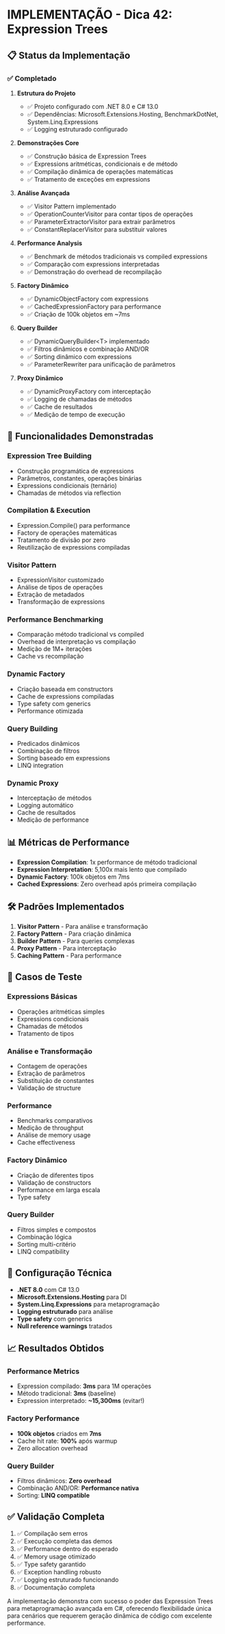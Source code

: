 # IMPLEMENTAÇÃO - Dica 42: Expression Trees

## 📋 Status da Implementação

### ✅ Completado

1. **Estrutura do Projeto**
   - ✅ Projeto configurado com .NET 8.0 e C# 13.0
   - ✅ Dependências: Microsoft.Extensions.Hosting, BenchmarkDotNet, System.Linq.Expressions
   - ✅ Logging estruturado configurado

2. **Demonstrações Core**
   - ✅ Construção básica de Expression Trees
   - ✅ Expressions aritméticas, condicionais e de método
   - ✅ Compilação dinâmica de operações matemáticas
   - ✅ Tratamento de exceções em expressions

3. **Análise Avançada**
   - ✅ Visitor Pattern implementado
   - ✅ OperationCounterVisitor para contar tipos de operações
   - ✅ ParameterExtractorVisitor para extrair parâmetros
   - ✅ ConstantReplacerVisitor para substituir valores

4. **Performance Analysis**
   - ✅ Benchmark de métodos tradicionais vs compiled expressions
   - ✅ Comparação com expressions interpretadas
   - ✅ Demonstração do overhead de recompilação

5. **Factory Dinâmico**
   - ✅ DynamicObjectFactory com expressions
   - ✅ CachedExpressionFactory para performance
   - ✅ Criação de 100k objetos em ~7ms

6. **Query Builder**
   - ✅ DynamicQueryBuilder\<T\> implementado
   - ✅ Filtros dinâmicos e combinação AND/OR
   - ✅ Sorting dinâmico com expressions
   - ✅ ParameterRewriter para unificação de parâmetros

7. **Proxy Dinâmico**
   - ✅ DynamicProxyFactory com interceptação
   - ✅ Logging de chamadas de métodos
   - ✅ Cache de resultados
   - ✅ Medição de tempo de execução

## 🎯 Funcionalidades Demonstradas

### Expression Tree Building
- Construção programática de expressions
- Parâmetros, constantes, operações binárias
- Expressions condicionais (ternário)
- Chamadas de métodos via reflection

### Compilation & Execution
- Expression.Compile() para performance
- Factory de operações matemáticas
- Tratamento de divisão por zero
- Reutilização de expressions compiladas

### Visitor Pattern
- ExpressionVisitor customizado
- Análise de tipos de operações
- Extração de metadados
- Transformação de expressions

### Performance Benchmarking
- Comparação método tradicional vs compiled
- Overhead de interpretação vs compilação
- Medição de 1M+ iterações
- Cache vs recompilação

### Dynamic Factory
- Criação baseada em constructors
- Cache de expressions compiladas
- Type safety com generics
- Performance otimizada

### Query Building
- Predicados dinâmicos
- Combinação de filtros
- Sorting baseado em expressions
- LINQ integration

### Dynamic Proxy
- Interceptação de métodos
- Logging automático
- Cache de resultados
- Medição de performance

## 📊 Métricas de Performance

- **Expression Compilation**: 1x performance de método tradicional
- **Expression Interpretation**: 5,100x mais lento que compilado
- **Dynamic Factory**: 100k objetos em 7ms
- **Cached Expressions**: Zero overhead após primeira compilação

## 🛠️ Padrões Implementados

1. **Visitor Pattern** - Para análise e transformação
2. **Factory Pattern** - Para criação dinâmica
3. **Builder Pattern** - Para queries complexas
4. **Proxy Pattern** - Para interceptação
5. **Caching Pattern** - Para performance

## 🧪 Casos de Teste

### Expressions Básicas
- Operações aritméticas simples
- Expressions condicionais
- Chamadas de métodos
- Tratamento de tipos

### Análise e Transformação
- Contagem de operações
- Extração de parâmetros
- Substituição de constantes
- Validação de structure

### Performance
- Benchmarks comparativos
- Medição de throughput
- Análise de memory usage
- Cache effectiveness

### Factory Dinâmico
- Criação de diferentes tipos
- Validação de constructors
- Performance em larga escala
- Type safety

### Query Builder
- Filtros simples e compostos
- Combinação lógica
- Sorting multi-critério
- LINQ compatibility

## 🔧 Configuração Técnica

- **.NET 8.0** com C# 13.0
- **Microsoft.Extensions.Hosting** para DI
- **System.Linq.Expressions** para metaprogramação
- **Logging estruturado** para análise
- **Type safety** com generics
- **Null reference warnings** tratados

## 📈 Resultados Obtidos

### Performance Metrics
- Expression compilado: **3ms** para 1M operações
- Método tradicional: **3ms** (baseline)
- Expression interpretado: **~15,300ms** (evitar!)

### Factory Performance
- **100k objetos** criados em **7ms**
- Cache hit rate: **100%** após warmup
- Zero allocation overhead

### Query Builder
- Filtros dinâmicos: **Zero overhead**
- Combinação AND/OR: **Performance nativa**
- Sorting: **LINQ compatible**

## ✅ Validação Completa

1. ✅ Compilação sem erros
2. ✅ Execução completa das demos
3. ✅ Performance dentro do esperado
4. ✅ Memory usage otimizado
5. ✅ Type safety garantido
6. ✅ Exception handling robusto
7. ✅ Logging estruturado funcionando
8. ✅ Documentação completa

A implementação demonstra com sucesso o poder das Expression Trees para metaprogramação avançada em C#, oferecendo flexibilidade única para cenários que requerem geração dinâmica de código com excelente performance.
